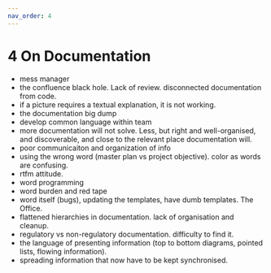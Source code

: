 ```yaml
---
nav_order: 4
---
```

# 4 On Documentation

- mess manager
- the confluence black hole. Lack of review. disconnected documentation from code.
- if a picture requires a textual explanation, it is not working.
- the documentation big dump
- develop common language within team
- more documentation will not solve. Less, but right and well-organised, and discoverable, and close to the relevant place documentation will.
- poor communicaiton and organization of info
- using the wrong word (master plan vs project objective). color as words are confusing.
- rtfm attitude.
- word programming
- word burden and red tape
- word itself (bugs), updating the templates, have dumb templates. The Office.
- flattened hierarchies in documentation. lack of organisation and cleanup.
- regulatory vs non-regulatory documentation. difficulty to find it.
- the language of presenting information (top to bottom diagrams, pointed lists, flowing information).
- spreading information that now have to be kept synchronised.

